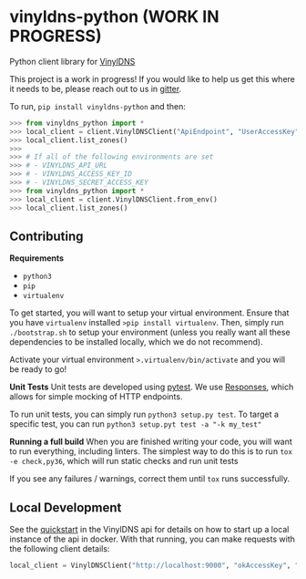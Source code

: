 # vinyldns-python (WORK IN PROGRESS)

Python client library for [VinylDNS](https://www.vinyldns.io/)

This project is a work in progress! If you would like to help us get this where it needs to be,
please reach out to us in [gitter](https://gitter.im/vinyldns/Lobby).

To run, `pip install vinyldns-python` and then:

```python
>>> from vinyldns_python import *
>>> local_client = client.VinylDNSClient("ApiEndpoint", "UserAccessKey", "UserSecretKey")
>>> local_client.list_zones()
>>>
>>> # If all of the following environments are set
>>> # - VINYLDNS_API_URL
>>> # - VINYLDNS_ACCESS_KEY_ID
>>> # - VINYLDNS_SECRET_ACCESS_KEY
>>> from vinyldns_python import *
>>> local_client = client.VinylDNSClient.from_env()
>>> local_client.list_zones()
```

## Contributing

**Requirements**

* `python3`
* `pip`
* `virtualenv`

To get started, you will want to setup your virtual environment.  Ensure that you have `virtualenv`
installed `>pip install virtualenv`.  Then, simply run `./bootstrap.sh` to setup your environment (unless
you really want all these dependencies to be installed locally, which we do not recommend).

Activate your virtual environment `>.virtualenv/bin/activate` and you will be ready to go!

**Unit Tests**
Unit tests are developed using [pytest](https://docs.pytest.org/en/latest/).  We use
[Responses](https://github.com/getsentry/responses), which allows for simple mocking of HTTP endpoints.

To run unit tests, you can simply run `python3 setup.py test`.  To target a specific test, you can
run `python3 setup.pyt test -a "-k my_test"`

**Running a full build**
When you are finished writing your code, you will want to run everything, including linters.  The
simplest way to do this is to run `tox -e check,py36`, which will run static checks and run unit tests

If you see any failures / warnings, correct them until `tox` runs successfully.

## Local Development
See the [quickstart](https://github.com/vinyldns/vinyldns/blob/master/README.md#quickstart) in the
VinylDNS api for details on how to start up a local instance of the api in docker. With that
running, you can make requests with the following client details:
```python
local_client = VinylDNSClient("http://localhost:9000", "okAccessKey", "okSecretKey")
``` 
